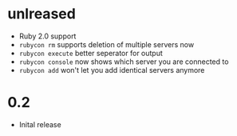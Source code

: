 # unlreased
* Ruby 2.0 support
* `rubycon rm` supports deletion of multiple servers now
* `rubycon execute` better seperator for output
* `rubycon console` now shows which server you are connected to
* `rubycon add` won't let you add identical servers anymore

# 0.2

* Inital release